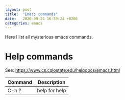 ```yaml
---
layout: post
title:  "Emacs commands"
date:   2020-09-24 16:39:24 +0200
categories: emacs
---
```


Here I list all mysterious emacs commands.

# Help commands

See: https://www.cs.colostate.edu/helpdocs/emacs.html

| Command  | Description |
| ------------- | ------------- |
| C-h ? | help for help  |
